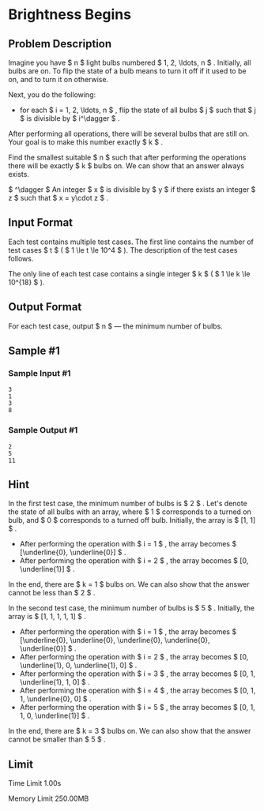 # Brightness Begins

## Problem Description

Imagine you have $ n $ light bulbs numbered $ 1, 2, \ldots, n $ . Initially, all bulbs are on. To flip the state of a bulb means to turn it off if it used to be on, and to turn it on otherwise.

Next, you do the following:

- for each $ i = 1, 2, \ldots, n $ , flip the state of all bulbs $ j $ such that $ j $ is divisible by $ i^\dagger $ .

After performing all operations, there will be several bulbs that are still on. Your goal is to make this number exactly $ k $ .

Find the smallest suitable $ n $ such that after performing the operations there will be exactly $ k $ bulbs on. We can show that an answer always exists.

 $ ^\dagger $ An integer $ x $ is divisible by $ y $ if there exists an integer $ z $ such that $ x = y\cdot z $ .

## Input Format

Each test contains multiple test cases. The first line contains the number of test cases $ t $ ( $ 1 \le t \le 10^4 $ ). The description of the test cases follows.

The only line of each test case contains a single integer $ k $ ( $ 1 \le k \le 10^{18} $ ).

## Output Format

For each test case, output $ n $ — the minimum number of bulbs.

## Sample #1

### Sample Input #1

```
3
1
3
8
```

### Sample Output #1

```
2
5
11
```

## Hint

In the first test case, the minimum number of bulbs is $ 2 $ . Let's denote the state of all bulbs with an array, where $ 1 $ corresponds to a turned on bulb, and $ 0 $ corresponds to a turned off bulb. Initially, the array is $ [1, 1] $ .

- After performing the operation with $ i = 1 $ , the array becomes $ [\underline{0}, \underline{0}] $ .
- After performing the operation with $ i = 2 $ , the array becomes $ [0, \underline{1}] $ .

In the end, there are $ k = 1 $ bulbs on. We can also show that the answer cannot be less than $ 2 $ .

In the second test case, the minimum number of bulbs is $ 5 $ . Initially, the array is $ [1, 1, 1, 1, 1] $ .

- After performing the operation with $ i = 1 $ , the array becomes $ [\underline{0}, \underline{0}, \underline{0}, \underline{0}, \underline{0}] $ .
- After performing the operation with $ i = 2 $ , the array becomes $ [0, \underline{1}, 0, \underline{1}, 0] $ .
- After performing the operation with $ i = 3 $ , the array becomes $ [0, 1, \underline{1}, 1, 0] $ .
- After performing the operation with $ i = 4 $ , the array becomes $ [0, 1, 1, \underline{0}, 0] $ .
- After performing the operation with $ i = 5 $ , the array becomes $ [0, 1, 1, 0, \underline{1}] $ .

In the end, there are $ k = 3 $ bulbs on. We can also show that the answer cannot be smaller than $ 5 $ .

## Limit



Time Limit
1.00s

Memory Limit
250.00MB